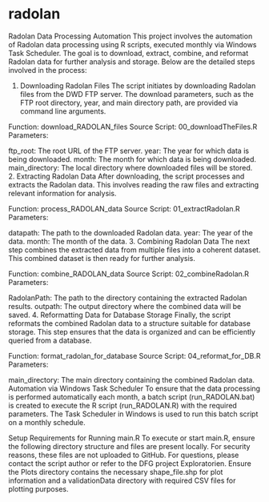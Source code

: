 # radolan
Radolan Data Processing Automation
This project involves the automation of Radolan data processing using R scripts, executed monthly via Windows Task Scheduler. The goal is to download, extract, combine, and reformat Radolan data for further analysis and storage. Below are the detailed steps involved in the process:

1. Downloading Radolan Files
The script initiates by downloading Radolan files from the DWD FTP server. The download parameters, such as the FTP root directory, year, and main directory path, are provided via command line arguments.

Function: download_RADOLAN_files
Source Script: 00_downloadTheFiles.R
Parameters:

ftp_root: The root URL of the FTP server.
year: The year for which data is being downloaded.
month: The month for which data is being downloaded.
main_directory: The local directory where downloaded files will be stored.
2. Extracting Radolan Data
After downloading, the script processes and extracts the Radolan data. This involves reading the raw files and extracting relevant information for analysis.

Function: process_RADOLAN_data
Source Script: 01_extractRadolan.R
Parameters:

datapath: The path to the downloaded Radolan data.
year: The year of the data.
month: The month of the data.
3. Combining Radolan Data
The next step combines the extracted data from multiple files into a coherent dataset. This combined dataset is then ready for further analysis.

Function: combine_RADOLAN_data
Source Script: 02_combineRadolan.R
Parameters:

RadolanPath: The path to the directory containing the extracted Radolan results.
outpath: The output directory where the combined data will be saved.
4. Reformatting Data for Database Storage
Finally, the script reformats the combined Radolan data to a structure suitable for database storage. This step ensures that the data is organized and can be efficiently queried from a database.

Function: format_radolan_for_database
Source Script: 04_reformat_for_DB.R
Parameters:

main_directory: The main directory containing the combined Radolan data.
Automation via Windows Task Scheduler
To ensure that the data processing is performed automatically each month, a batch script (run_RADOLAN.bat) is created to execute the R script (run_RADOLAN.R) with the required parameters. The Task Scheduler in Windows is used to run this batch script on a monthly schedule.

Setup Requirements for Running main.R
To execute or start main.R, ensure the following directory structure and files are present locally. For security reasons, these files are not uploaded to GitHub. For questions, please contact the script author or refer to the DFG project Exploratorien.
Ensure the Plots directory contains the necessary shape_file.shp for plot information and a validationData directory with required CSV files for plotting purposes.
